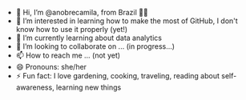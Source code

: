 - 👋 Hi, I’m @anobrecamila, from Brazil 💚💛
- 👀 I’m interested in learning how to make the most of GitHub, I don't know how to use it properly (yet!)
- 🌱 I’m currently learning about data analytics
- 💞️ I’m looking to collaborate on ... (in progress...)
- 📫 How to reach me ... (not yet)
- 😄 Pronouns: she/her
- ⚡ Fun fact: I love gardening, cooking, traveling, reading about self-awareness, learning new things

<!---
anobrecamila/anobrecamila is a ✨ special ✨ repository because its `README.md` (this file) appears on your GitHub profile.
You can click the Preview link to take a look at your changes.
--->
